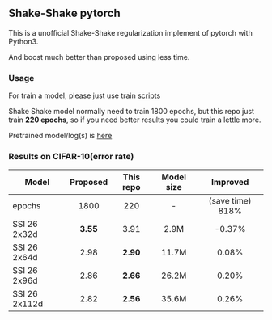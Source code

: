 ## Shake-Shake pytorch
This is a unofficial Shake-Shake regularization implement of pytorch
with Python3.

And boost much better than proposed using less time.
### Usage
For train a model, please just use train [scripts](./scripts)

Shake Shake model normally need to train 1800 epochs, but this repo just
train **220 epochs**, so if you need better results you could train a
lettle more. 

Pretrained model/log(s) is [here](https://drive.google.com/open?id=15P7fZ7Qf2biIIjo2lNPj7W3yx-2qnZjD)

### Results on CIFAR-10(error rate)

Model        | Proposed | This repo|Model size| Improved |
-------      |:--------:|:--------:|:--------:|:--------:|
epochs       |1800      |220       |-         |(save time) 818%|
SSI 26 2x32d |**3.55**  |3.91      |2.9M     |-0.37%    |
SSI 26 2x64d |2.98	    |**2.90**  |11.7M    |0.08%     |
SSI 26 2x96d |2.86	    |**2.66**  |26.2M    |0.20%     |
SSI 26 2x112d|2.82	    |**2.56**  |35.6M    |0.26%     |
